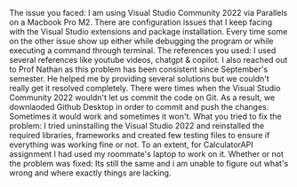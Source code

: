 The issue you faced: I am using Visual Studio Community 2022 via Parallels on a Macbook Pro M2. There are configuration issues that I keep facing with the Visual Studio extensions and package installation. Every time some on the other issue show up either while debugging the program or while executing a command through terminal.
The references you used: I used several references like youtube videos, chatgpt & copilot. I also reached out to Prof Nathan as this problem has been consistent since September's semester. He helped me by providing several solutions but we couldn't really get it resolved completely. There were times when the Visual Studio Community 2022 wouldn't let us commit the code on Git. As a result, we downlaoded Github Desktop in order to commit and push the changes. Sometimes it would work and sometimes it won't.
What you tried to fix the problem: I tried uninstalling the Visual Studio 2022 and reinstalled the required libraries, frameworks and created few testing files to ensure if everything was working fine or not. To an extent, for CalculatorAPI assignment I had used my roommate's laptop to work on it.
Whether or not the problem was fixed: Its still the same and i am unable to figure out what's wrong and where exactly things are lacking. 
